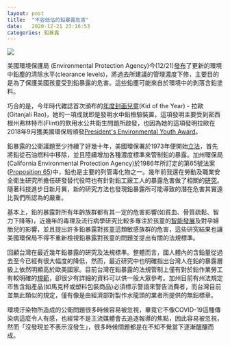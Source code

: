 ```yaml
---
layout: post
title:  "不容低估的鉛暴露危害"
date:   2020-12-21 23:16:53
categories: 鉛暴露
---
```


[![](//wendelrosenfoodlaw.files.wordpress.com/2018/05/lead_or_cadmium_-_california_proposition_65_warning1.jpg)](//wendelrosenfoodlaw.files.wordpress.com/2018/05/lead_or_cadmium_-_california_proposition_65_warning1.jpg)

美國環境保護局 (Environmental Protection Agency)今(12/21)[發布]((https://www.epa.gov/newsreleases/epa-issues-stronger-lead-regulations-protect-childrens-health-0?fbclid=IwAR0KwyC7k6zMvINhPd4PBnZfIgbLMlJqzff1QR0o_69iayW2HpQcjT2ASVo))了更新的環境中鉛塵的清除水平(clearance levels)，將過去所建議的管理濃度下修，主要目的是為了保護美國孩童受到鉛暴露的危害。這些鉛塵可能來自於環境中的剝落含鉛塗料。

巧合的是，今年時代雜誌首次頒布的[年度封面兒童](https://time.com/5916772/kid-of-the-year-2020/)(Kid of the Year) - 拉歐(Gitanjali Rao)，她的一項成就即是發明水中鉛檢驗裝置，這項發明主要受到密西根州弗林特市(Flint)的飲用水公共衛生問題所啟發，也因為她的這項發明拉歐在2018年9月獲美國環保局頒發[President's Environmental Youth Award](https://www.epa.gov/education/presidents-environmental-youth-award-peya-2017-winners)。

鉛暴露的公衛議題至少持續了好幾十年，美國環保署於1973年便開始[立法](https://archive.epa.gov/epa/aboutepa/epa-requires-phase-out-lead-all-grades-gasoline.html)，首先將鉛從石油燃料中移除，並且陸續增加各種濃度標準來管制鉛的暴露。加州環保局(California Environmental Protection Agency)於1986年所訂定的第65號法案([Proposition 65](https://oehha.ca.gov/proposition-65))中，鉛也是主要的列管毒化物之一。幾年前我還在勞動及職業安全衛生研究所擔任研發替代役時也有針對鉛工廠工人的暴露危害做了相關的[研究](https://link.springer.com/article/10.1186/s12889-017-4315-7)。隨著科技進步日新月異，新的研究方法也發現鉛暴露所可能導致的潛在危害其實遠比我們所認為的嚴重。

基本上，鉛的暴露對所有年齡族群都有其一定的危害影響(如貧血、骨質疏鬆、智力下降等)，近幾年的毒理及流行病學研究比較多專注於孩童的[智能發展](https://doi.org/10.1001/jama.2020.19998)及對孕婦胎兒的影響，並且提出許多鉛暴露對孩童這類敏感族群的危害，這些研究結果也讓美國環保局不得不重新檢視鉛暴露對孩童的問題並提出有關的法規標準。

回顧台灣在最近幾年鉛暴露的研究及法規標準。整體而言，國人體內的含鉛量從過去至今已經有很大幅度的降低，然而，最近研究中也明確指出台灣人在鉛的暴露層級上依然明顯高於歐美國家。目前台灣在鉛暴露的法規管制上僅有對於鉛作業勞工有較明確的[規範](https://law.moj.gov.tw/LawClass/LawAll.aspx?pcode=N0060018)，卻很少有詳細的資料可以供一般大眾參考。加州目前有州法規定市售含鉛產品(如馬克杯或塑料包裝商品)必須標示警語來警告消費者，而台灣目前並無此類似的規定，僅有像是由經濟部對製作水龍頭的業者所提供的無鉛標章。

環境汙染物所造成的公衛問題很多時候容易被忽視，畢竟它不像COVID-19這種傳染病這麼令人有感，也經常不是主流媒體會去追逐報導的焦點，因此容易被忽視，然而「沒發現並不表示沒發生」，很多時候問題都是在不知不覺當下逐漸醞釀而成。
